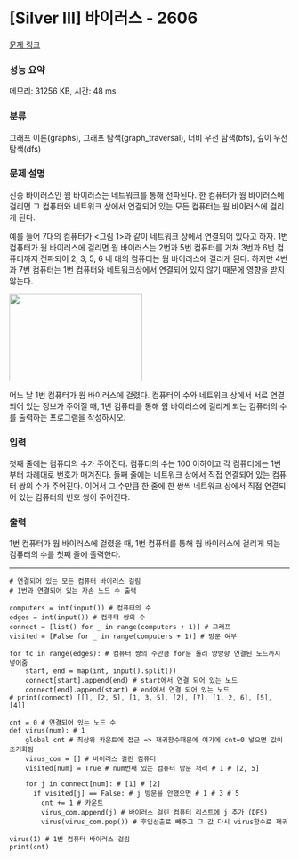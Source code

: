 # [Silver III] 바이러스 - 2606 

[문제 링크](https://www.acmicpc.net/problem/2606) 

### 성능 요약

메모리: 31256 KB, 시간: 48 ms

### 분류

그래프 이론(graphs), 그래프 탐색(graph_traversal), 너비 우선 탐색(bfs), 깊이 우선 탐색(dfs)

### 문제 설명

<p>신종 바이러스인 웜 바이러스는 네트워크를 통해 전파된다. 한 컴퓨터가 웜 바이러스에 걸리면 그 컴퓨터와 네트워크 상에서 연결되어 있는 모든 컴퓨터는 웜 바이러스에 걸리게 된다.</p>

<p>예를 들어 7대의 컴퓨터가 <그림 1>과 같이 네트워크 상에서 연결되어 있다고 하자. 1번 컴퓨터가 웜 바이러스에 걸리면 웜 바이러스는 2번과 5번 컴퓨터를 거쳐 3번과 6번 컴퓨터까지 전파되어 2, 3, 5, 6 네 대의 컴퓨터는 웜 바이러스에 걸리게 된다. 하지만 4번과 7번 컴퓨터는 1번 컴퓨터와 네트워크상에서 연결되어 있지 않기 때문에 영향을 받지 않는다.</p>

<p><img alt="" src="https://www.acmicpc.net/upload/images/zmMEZZ8ioN6rhCdHmcIT4a7.png" style="width: 239px; height: 157px; "></p>

<p>어느 날 1번 컴퓨터가 웜 바이러스에 걸렸다. 컴퓨터의 수와 네트워크 상에서 서로 연결되어 있는 정보가 주어질 때, 1번 컴퓨터를 통해 웜 바이러스에 걸리게 되는 컴퓨터의 수를 출력하는 프로그램을 작성하시오.</p>

### 입력 

 <p>첫째 줄에는 컴퓨터의 수가 주어진다. 컴퓨터의 수는 100 이하이고 각 컴퓨터에는 1번 부터 차례대로 번호가 매겨진다. 둘째 줄에는 네트워크 상에서 직접 연결되어 있는 컴퓨터 쌍의 수가 주어진다. 이어서 그 수만큼 한 줄에 한 쌍씩 네트워크 상에서 직접 연결되어 있는 컴퓨터의 번호 쌍이 주어진다.</p>

### 출력 

 <p>1번 컴퓨터가 웜 바이러스에 걸렸을 때, 1번 컴퓨터를 통해 웜 바이러스에 걸리게 되는 컴퓨터의 수를 첫째 줄에 출력한다.</p>

---
```
# 연결되어 있는 모든 컴퓨터 바이러스 걸림
# 1번과 연결되어 있는 자손 노드 수 출력

computers = int(input()) # 컴퓨터의 수
edges = int(input()) # 컴퓨터 쌍의 수
connect = [list() for _ in range(computers + 1)] # 그래프
visited = [False for _ in range(computers + 1)] # 방문 여부

for tc in range(edges): # 컴퓨터 쌍의 수만큼 for문 돌려 양방향 연결된 노드까지 넣어줌
    start, end = map(int, input().split()) 
    connect[start].append(end) # start에서 연결 되어 있는 노드
    connect[end].append(start) # end에서 연결 되어 있는 노드
# print(connect) [[], [2, 5], [1, 3, 5], [2], [7], [1, 2, 6], [5], [4]]

cnt = 0 # 연결되어 있는 노드 수
def virus(num): # 1
    global cnt # 최상위 카운트에 접근 => 재귀함수때문에 여기에 cnt=0 넣으면 값이 초기화됨
    virus_com = [] # 바이러스 걸린 컴퓨터
    visited[num] = True # num번째 있는 컴퓨터 방문 처리 # 1 # [2, 5]

    for j in connect[num]: # [1] # [2]
      if visited[j] == False: # j 방문을 안했으면 # 1 # 3 # 5
        cnt += 1 # 카운트
        virus_com.append(j) # 바이러스 걸린 컴퓨터 리스트에 j 추가 (DFS)
        virus(virus_com.pop()) # 후입선출로 빼주고 그 값 다시 virus함수로 재귀
            
virus(1) # 1번 컴퓨터 바이러스 걸림
print(cnt)

```
